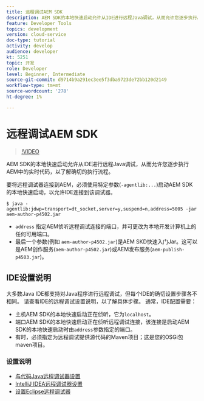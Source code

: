 ```yaml
---
title: 远程调试AEM SDK
description: AEM SDK的本地快速启动允许从IDE进行远程Java调试，从而允许您逐步执行AEM中的实时代码，以了解确切的执行流程。
feature: Developer Tools
topics: development
version: cloud-service
doc-type: tutorial
activity: develop
audience: developer
kt: 5251
topic: 开发
role: Developer
level: Beginner, Intermediate
source-git-commit: d9714b9a291ec3ee5f3dba9723de72bb120d2149
workflow-type: tm+mt
source-wordcount: '278'
ht-degree: 1%

---
```



# 远程调试AEM SDK

>[!VIDEO](https://video.tv.adobe.com/v/34338/?quality=12&learn=on)

AEM SDK的本地快速启动允许从IDE进行远程Java调试，从而允许您逐步执行AEM中的实时代码，以了解确切的执行流程。

要将远程调试器连接到AEM，必须使用特定参数(`-agentlib:...`)启动AEM SDK的本地快速启动，以允许IDE连接到该调试器。

```
$ java -agentlib:jdwp=transport=dt_socket,server=y,suspend=n,address=5005 -jar aem-author-p4502.jar   
```

+ `address` 指定AEM侦听远程调试连接的端口，并可更改为本地开发计算机上的任何可用端口。
+ 最后一个参数(例如 `aem-author-p4502.jar`)是AEM SKD快速入门Jar。这可以是AEM创作服务(`aem-author-p4502.jar`)或AEM发布服务(`aem-publish-p4503.jar`)。

## IDE设置说明

大多数Java IDE都支持对Java程序进行远程调试，但每个IDE的确切设置步骤各不相同。 请查看IDE的远程调试设置说明，以了解具体步骤。 通常，IDE配置需要：

+ 主机AEM SDK的本地快速启动正在侦听，它为`localhost`。
+ 端口AEM SDK的本地快速启动正在侦听远程调试连接，该连接是启动AEM SDK的本地快速启动时由`address`参数指定的端口。
+ 有时，必须指定为远程调试提供源代码的Maven项目；这是您的OSGi包maven项目。

### 设置说明

+ [与代码Java远程调试器设置](https://code.visualstudio.com/docs/java/java-debugging)
+ [IntelliJ IDEA远程调试器设置](https://www.jetbrains.com/help/idea/run-debug-configuration-remote-debug.html)
+ [设置Eclipse远程调试器](https://javapapers.com/core-java/java-remote-debug-with-eclipse/)
